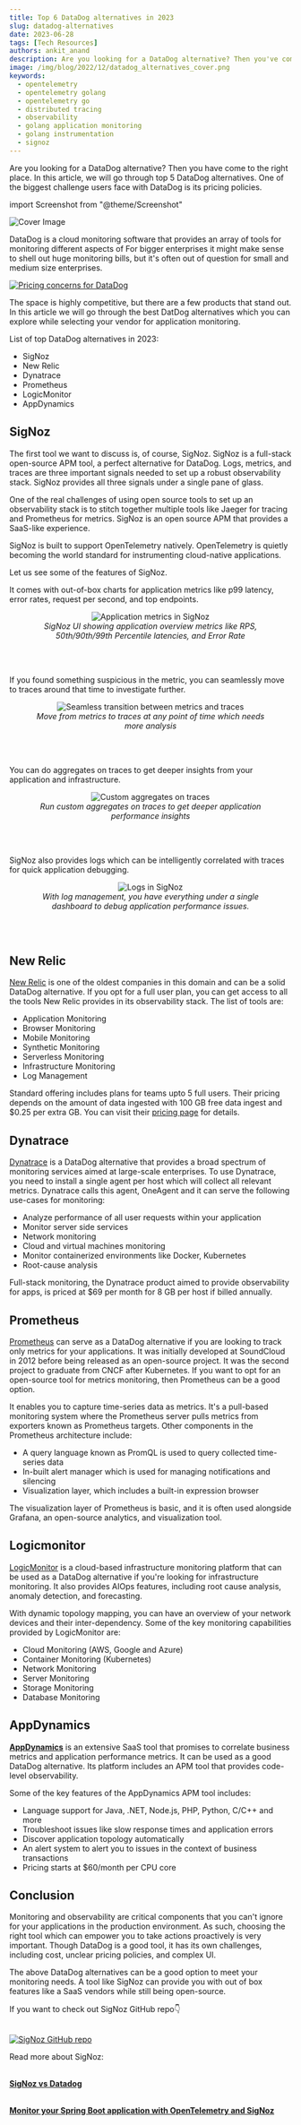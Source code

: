 ```yaml
---
title: Top 6 DataDog alternatives in 2023
slug: datadog-alternatives
date: 2023-06-28
tags: [Tech Resources]
authors: ankit_anand
description: Are you looking for a DataDog alternative? Then you've come to the right place. In this article, we will explore the top 5 alternatives to DataDog. 1.SigNoz 2.New Relic 3.Dynatrace...
image: /img/blog/2022/12/datadog_alternatives_cover.png
keywords:
  - opentelemetry
  - opentelemetry golang
  - opentelemetry go
  - distributed tracing
  - observability
  - golang application monitoring
  - golang instrumentation
  - signoz
---
```


<head>
  <link rel="canonical" href="https://signoz.io/blog/datadog-alternatives/"/>
</head>

Are you looking for a DataDog alternative? Then you have come to the right place. In this article, we will go through top 5 DataDog alternatives. One of the biggest challenge users face with DataDog is its pricing policies.

<!--truncate-->

import Screenshot from "@theme/Screenshot"

![Cover Image](/img/blog/2022/12/datadog_alternatives_cover.png)

DataDog is a cloud monitoring software that provides an array of tools for monitoring different aspects of For bigger enterprises it might make sense to shell out huge monitoring bills, but it's often out of question for small and medium size enterprises.

[![Pricing concerns for DataDog](/img/blog/2021/08/datadog_alternative_reddit.webp)](https://www.reddit.com/r/devops/comments/fp7xl7/warning_avoid_datadog_at_all_costs/)

The space is highly competitive, but there are a few products that stand out. In this article we will go through the best DatDog alternatives which you can explore while selecting your vendor for application monitoring.

List of top DataDog alternatives in 2023:

- SigNoz
- New Relic
- Dynatrace
- Prometheus
- LogicMonitor
- AppDynamics

## SigNoz

The first tool we want to discuss is, of course, SigNoz. SigNoz is a full-stack open-source APM tool, a perfect alternative for DataDog. Logs, metrics, and traces are three important signals needed to set up a robust observability stack. SigNoz provides all three signals under a single pane of glass.

One of the real challenges of using open source tools to set up an observability stack is to stitch together multiple tools like Jaeger for tracing and Prometheus for metrics. SigNoz is an open source APM that provides a SaaS-like experience. 

SigNoz is built to support OpenTelemetry natively. OpenTelemetry is quietly becoming the world standard for instrumenting cloud-native applications.

Let us see some of the features of SigNoz.

It comes with out-of-box charts for application metrics like p99 latency, error rates, request per second, and top endpoints.


<figure data-zoomable align='center'>
    <img src="/img/blog/2022/08/services_tab.webp" alt="Application metrics in SigNoz"/>
    <figcaption><i>SigNoz UI showing application overview metrics like RPS, 50th/90th/99th Percentile latencies, and Error Rate</i></figcaption>
</figure>

<br></br>

If you found something suspicious in the metric, you can seamlessly move to traces around that time to investigate further.

<figure data-zoomable align='center'>
    <img src="/img/blog/common/application_metrics_to_traces.webp" alt="Seamless transition between metrics and traces"/>
    <figcaption><i>Move from metrics to traces at any point of time which needs more analysis</i></figcaption>
</figure>

<br></br>

You can do aggregates on traces to get deeper insights from your application and infrastructure.

<figure data-zoomable align='center'>
    <img src="/img/blog/common/traces_custom_aggregates.webp" alt="Custom aggregates on traces"/>
    <figcaption><i>Run custom aggregates on traces to get deeper application performance insights</i></figcaption>
</figure>

<br></br>

SigNoz also provides logs which can be intelligently correlated with traces for quick application debugging.

<figure data-zoomable align='center'>
    <img src="/img/blog/common/signoz_logs.webp" alt="Logs in SigNoz"/>
    <figcaption><i>With log management, you have everything under a single dashboard to debug application performance issues.</i></figcaption>
</figure>

<br></br>



## New Relic

<a href = "https://newrelic.com/" rel="noopener noreferrer nofollow" target="_blank" >New Relic</a> is one of the oldest companies in this domain and can be a solid DataDog alternative. If you opt for a full user plan, you can get access to all the tools New Relic provides in its observability stack. The list of tools are:

- Application Monitoring
- Browser Monitoring
- Mobile Monitoring
- Synthetic Monitoring
- Serverless Monitoring
- Infrastructure Monitoring
- Log Management

Standard offering includes plans for teams upto 5 full users. Their pricing depends on the amount of data ingested with 100 GB free data ingest and $0.25 per extra GB. You can visit their <a href = "https://newrelic.com/pricing" rel="noopener noreferrer nofollow" target="_blank" >pricing page</a> for details.

<Screenshot
  alt="New Relic dashboard"
  height={500}
  src="/img/blog/2021/08/Datadog_alt_New_relic_dashboard-min.webp"
  title="New Relic Dashboard"
  width={700}
/>

## Dynatrace

<a href = "https://www.dynatrace.com/" rel="noopener noreferrer nofollow" target="_blank" >Dynatrace</a> is a DataDog alternative that provides a broad spectrum of monitoring services aimed at large-scale enterprises. To use Dynatrace, you need to install a single agent per host which will collect all relevant metrics. Dynatrace calls this agent, OneAgent and it can serve the following use-cases for monitoring:

- Analyze performance of all user requests within your application
- Monitor server side services
- Network monitoring
- Cloud and virtual machines monitoring
- Monitor containerized environments like Docker, Kubernetes
- Root-cause analysis

Full-stack monitoring, the Dynatrace product aimed to provide observability for apps, is priced at $69 per month for 8 GB per host if billed annually.
<Screenshot
  alt="Dynatrace dashboard"
  height={500}
  src="/img/blog/2021/08/datadog_alternative_dynatrace_dashboard.webp"
  title="Dynatrace dashboard (Source: Dynatrace website)"
  width={700}
/>

## Prometheus

<a href = "https://prometheus.io/" rel="noopener noreferrer nofollow" target="_blank" >Prometheus</a> can serve as a DataDog alternative if you are looking to track only metrics for your applications. It was initially developed at SoundCloud in 2012 before being released as an open-source project. It was the second project to graduate from CNCF after Kubernetes. If you want to opt for an open-source tool for metrics monitoring, then Prometheus can be a good option.

It enables you to capture time-series data as metrics. It's a pull-based monitoring system where the Prometheus server pulls metrics from exporters known as Prometheus targets. Other components in the Prometheus architecture include:

- A query language known as PromQL is used to query collected time-series data
- In-built alert manager which is used for managing notifications and silencing
- Visualization layer, which includes a built-in expression browser

The visualization layer of Prometheus is basic, and it is often used alongside Grafana, an open-source analytics, and visualization tool.

<Screenshot
  alt="Prometheus Expression Browser"
  height={500}
  src="/img/blog/2021/08/datadog_alternative_prom_exp_browser-min.webp"
  title="Prometheus expression browser"
  width={700}
/>

<Screenshot
  alt="Grafana used as a visualization layer for Prometheus"
  height={500}
  src="/img/blog/2021/08/dd_alt_prometheus_grafana-min.webp"
  title="Grafana used for visualization with Prometheus"
  width={700}
/>

## Logicmonitor

<a href = "https://www.logicmonitor.com/" rel="noopener noreferrer nofollow" target="_blank" >LogicMonitor</a> is a cloud-based infrastructure monitoring platform that can be used as a DataDog alternative if you're looking for infrastructure monitoring. It also provides AIOps features, including root cause analysis, anomaly detection, and forecasting.

With dynamic topology mapping, you can have an overview of your network devices and their inter-dependency. Some of the key monitoring capabilities provided by LogicMonitor are:

- Cloud Monitoring (AWS, Google and Azure)
- Container Monitoring (Kubernetes)
- Network Monitoring
- Server Monitoring
- Storage Monitoring
- Database Monitoring

<Screenshot
    alt="LogicMonitor dashboard"
    height={500}
    src="/img/blog/2021/08/dd_alt_logicmonitor-min.webp"
    title="LogicMonitor Dashboard (Source: LogicMonitor website)"
    width={700}
/>

## AppDynamics

<a href = "https://www.appdynamics.com/" rel="noopener noreferrer nofollow" target="_blank" ><b>AppDynamics</b></a> is an extensive SaaS tool that promises to correlate business metrics and application performance metrics. It can be used as a good DataDog alternative. Its platform includes an APM tool that provides code-level observability.

Some of the key features of the AppDynamics APM tool includes:

- Language support for Java, .NET, Node.js, PHP, Python, C/C++ and more
- Troubleshoot issues like slow response times and application errors
- Discover application topology automatically
- An alert system to alert you to issues in the context of business transactions
- Pricing starts at $60/month per CPU core

<Screenshot
    alt="Appdynamics dashboard"
    height={500}
    src="/img/blog/2021/09/apm_tools_appdynamics-min.webp"
    title="A Sample AppDynamics targeted primarily for Development teams (Source: AppDynamics documentation)"
    width={700}
/>

## Conclusion

Monitoring and observability are critical components that you can't ignore for your applications in the production environment. As such, choosing the right tool which can empower you to take actions proactively is very important. Though DataDog is a good tool, it has its own challenges, including cost, unclear pricing policies, and complex UI.

The above DataDog alternatives can be a good option to meet your monitoring needs. A tool like SigNoz can provide you with out of box features like a SaaS vendors while still being open-source.

If you want to check out SigNoz GitHub repo👇<br></br>

[![SigNoz GitHub repo](/img/blog/common/signoz_github.webp)](https://github.com/SigNoz/signoz)

Read more about SigNoz:<br></br>

**[SigNoz vs Datadog](https://signoz.io/comparisons/signoz-vs-datadog/)**<br></br>

**[Monitor your Spring Boot application with OpenTelemetry and SigNoz](https://signoz.io/blog/opentelemetry-spring-boot/)**<br></br>
